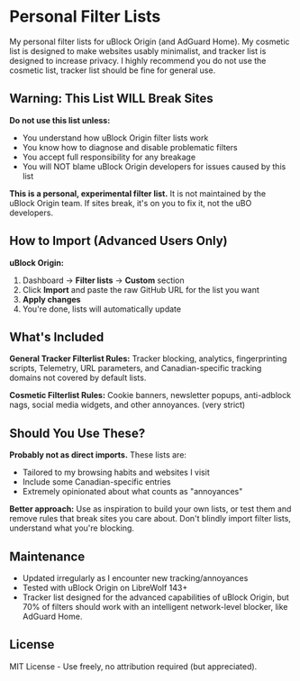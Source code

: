 # Personal Filter Lists

My personal filter lists for uBlock Origin (and AdGuard Home). My cosmetic list is designed to make websites usably minimalist, and tracker list is designed to increase privacy. I highly recommend you do not use the cosmetic list, tracker list should be fine for general use.

## Warning: This List WILL Break Sites

**Do not use this list unless:**
- You understand how uBlock Origin filter lists work
- You know how to diagnose and disable problematic filters
- You accept full responsibility for any breakage
- You will NOT blame uBlock Origin developers for issues caused by this list

**This is a personal, experimental filter list.** It is not maintained by the uBlock Origin team. If sites break, it's on you to fix it, not the uBO developers.

## How to Import (Advanced Users Only)

**uBlock Origin:**
1. Dashboard → **Filter lists** → **Custom** section 
2. Click **Import** and paste the raw GitHub URL for the list you want
3. **Apply changes**
4. You're done, lists will automatically update 

## What's Included

**General Tracker Filterlist Rules:** Tracker blocking, analytics, fingerprinting scripts, Telemetry, URL parameters, and Canadian-specific tracking domains not covered by default lists.

**Cosmetic Filterlist Rules:** Cookie banners, newsletter popups, anti-adblock nags, social media widgets, and other annoyances. (very strict)

## Should You Use These?

**Probably not as direct imports.** These lists are:
- Tailored to my browsing habits and websites I visit
- Include some Canadian-specific entries
- Extremely opinionated about what counts as "annoyances"

**Better approach:** Use as inspiration to build your own lists, or test them and remove rules that break sites you care about. Don't blindly import filter lists, understand what you're blocking.

## Maintenance

- Updated irregularly as I encounter new tracking/annoyances
- Tested with uBlock Origin on LibreWolf 143+
- Tracker list designed for the advanced capabilities of uBlock Origin, but 70% of filters should work with an intelligent network-level blocker, like AdGuard Home.

## License

MIT License - Use freely, no attribution required (but appreciated).
